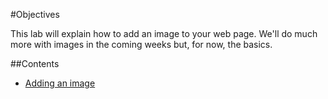 #Objectives

This lab will explain how to add an image to your web page. We'll do much more with images in the coming weeks but, for now, the basics.

##Contents

- [Adding an image](#/01)


